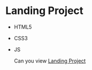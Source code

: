 # Landing Project
- HTML5
* CSS3
+ JS

  Can you view [Landing Project](pandacasino.github.io/landing-project/)
